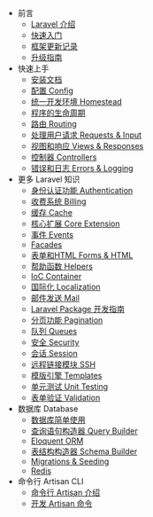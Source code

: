 - 前言
    - [Laravel 介绍](/docs/introduction)
    - [快速入门](/docs/quick)
    - [框架更新记录](/docs/releases)
    - [升级指南](/docs/upgrade)
- 快速上手
    - [安装文档](/docs/installation)
    - [配置 Config](/docs/configuration)
    - [统一开发环境 Homestead](/docs/homestead)
    - [程序的生命周期](/docs/lifecycle)
    - [路由 Routing](/docs/routing)
    - [处理用户请求 Requests & Input](/docs/requests)
    - [视图和响应 Views & Responses](/docs/responses)
    - [控制器 Controllers](/docs/controllers)
    - [错误和日志 Errors & Logging](/docs/errors)
- 更多 Laravel 知识
    - [身份认证功能 Authentication](/docs/security)
    - [收费系统 Billing](/docs/billing)
    - [缓存 Cache](/docs/cache)
    - [核心扩展 Core Extension](/docs/extending)
    - [事件 Events](/docs/events)
    - [Facades](/docs/facades)
    - [表单和HTML Forms & HTML](/docs/html)
    - [帮助函数 Helpers](/docs/helpers)
    - [IoC Container](/docs/ioc)
    - [国际化 Localization](/docs/localization)
    - [邮件发送 Mail](/docs/mail)
    - [Laravel Package 开发指南](/docs/packages)
    - [分页功能 Pagination](/docs/pagination)
    - [队列 Queues](/docs/queues)
    - [安全 Security](/docs/security)
    - [会话 Session](/docs/session)
    - [远程链接模块 SSH](/docs/ssh)
    - [模版引擎 Templates](/docs/templates)
    - [单元测试 Unit Testing](/docs/testing)
    - [表单验证 Validation](/docs/validation)
- 数据库 Database
    - [数据库简单使用](/docs/database)
    - [查询语句构造器 Query Builder](/docs/queries)
    - [Eloquent ORM](/docs/eloquent)
    - [表结构构造器 Schema Builder](/docs/schema)
    - [Migrations & Seeding](/docs/migrations)
    - [Redis](/docs/redis)
- 命令行 Artisan CLI
    - [命令行 Artisan 介绍](/docs/artisan)
    - [开发 Artisan 命令](/docs/commands)